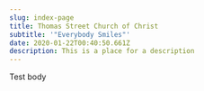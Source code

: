 ```yaml
---
slug: index-page
title: Thomas Street Church of Christ
subtitle: '"Everybody Smiles"'
date: 2020-01-22T00:40:50.661Z
description: This is a place for a description
---
```


Test body
